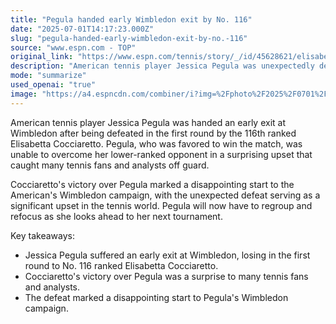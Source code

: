 ```yaml
---
title: "Pegula handed early Wimbledon exit by No. 116"
date: "2025-07-01T14:17:23.000Z"
slug: "pegula-handed-early-wimbledon-exit-by-no.-116"
source: "www.espn.com - TOP"
original_link: "https://www.espn.com/tennis/story/_/id/45628621/elisabetta-cocciaretto-stuns-jessica-pegula-wimbledon-first-round"
description: "American tennis player Jessica Pegula was unexpectedly defeated in the first round of Wimbledon by the 116th ranked Elisabetta Cocciaretto. This surprising upset caught many tennis fans and analysts off guard, as Pegula was favored to win the match. The defeat marked a disappointing start to Pegula's Wimbledon campaign, and she will now need to regroup and refocus as she looks ahead to her next tournament.  Cocciaretto's victory over Pegula was a significant upset in the tennis world, as the lower-ranked player was able to overcome the odds and defeat the favored American. This unexpected result serves as a reminder of the unpredictability of tennis and the competitiveness of the sport. Pegula's early exit at Wimbledon will require her to reassess her game and make adjustments in order to bounce back from this defeat.  The defeat at Wimbledon highlights the challenges and pressures that professional tennis players face in each tournament. Despite being ranked higher than her opponent, Pegula was unable to secure a victory, demonstrating the level of competition and the need for players to be prepared for any outcome. As Pegula moves forward in her career, she will need to learn from this defeat and use it as motivation to improve and continue to strive for success in future tournaments."
mode: "summarize"
used_openai: "true"
image: "https://a4.espncdn.com/combiner/i?img=%2Fphoto%2F2025%2F0701%2Fr1513449_1296x729_16%2D9.jpg"
---
```


American tennis player Jessica Pegula was handed an early exit at Wimbledon after being defeated in the first round by the 116th ranked Elisabetta Cocciaretto. Pegula, who was favored to win the match, was unable to overcome her lower-ranked opponent in a surprising upset that caught many tennis fans and analysts off guard.

Cocciaretto's victory over Pegula marked a disappointing start to the American's Wimbledon campaign, with the unexpected defeat serving as a significant upset in the tennis world. Pegula will now have to regroup and refocus as she looks ahead to her next tournament.

Key takeaways:
- Jessica Pegula suffered an early exit at Wimbledon, losing in the first round to No. 116 ranked Elisabetta Cocciaretto.
- Cocciaretto's victory over Pegula was a surprise to many tennis fans and analysts.
- The defeat marked a disappointing start to Pegula's Wimbledon campaign.
